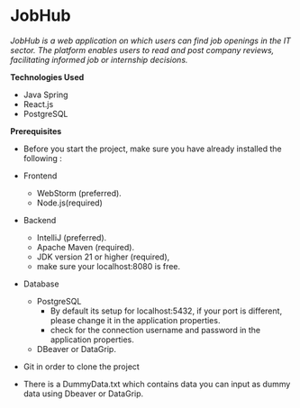 
# JobHub

*JobHub is a web application on which users can find job openings in the IT sector. The platform enables users to read and post company reviews, facilitating informed job or internship decisions.*

**Technologies Used**
- Java Spring
- React.js
- PostgreSQL

**Prerequisites**
- Before you start the project, make sure you have already installed the following :

- Frontend 
  - WebStorm (preferred).
  - Node.js(required)

- Backend 
  - IntelliJ (preferred).
  - Apache Maven (required).
  - JDK version 21 or higher (required),
  - make sure your localhost:8080 is free.

- Database
  - PostgreSQL
    - By default its setup for localhost:5432, if your port is different, please change it in the application properties.
    - check for the connection username and password in the application properties.
  - DBeaver or DataGrip.

- Git in order to clone the project

- There is a DummyData.txt which contains data you can input as dummy data using Dbeaver or DataGrip.


